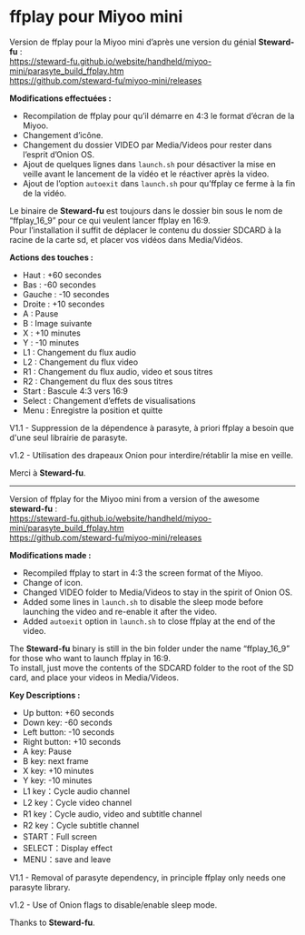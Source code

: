 <h1 class="code-line" data-line-start=0 data-line-end=1 ><a id="ffplay_pour_Miyoo_mini_0"></a>ffplay pour Miyoo mini</h1>
<p class="has-line-data" data-line-start="1" data-line-end="4">Version de ffplay pour la Miyoo mini d’après une version du génial <strong>Steward-fu</strong> :<br>
<a href="https://steward-fu.github.io/website/handheld/miyoo-mini/parasyte_build_ffplay.htm">https://steward-fu.github.io/website/handheld/miyoo-mini/parasyte_build_ffplay.htm</a><br>
<a href="https://github.com/steward-fu/miyoo-mini/releases">https://github.com/steward-fu/miyoo-mini/releases</a></p>
<p class="has-line-data" data-line-start="5" data-line-end="6"><strong>Modifications effectuées :</strong></p>
<ul>
<li class="has-line-data" data-line-start="6" data-line-end="7">Recompilation de ffplay pour qu’il démarre en 4:3 le format d’écran de la Miyoo.</li>
<li class="has-line-data" data-line-start="7" data-line-end="8">Changement d’icône.</li>
<li class="has-line-data" data-line-start="8" data-line-end="9">Changement du dossier VIDEO par Media/Videos pour rester dans l’esprit d’Onion OS.</li>
<li class="has-line-data" data-line-start="9" data-line-end="10">Ajout de quelques lignes dans <code>launch.sh</code> pour désactiver la mise en veille avant le lancement de la vidéo et le réactiver après la video.</li>
<li class="has-line-data" data-line-start="10" data-line-end="12">Ajout de l’option <code>autoexit</code> dans <code>launch.sh</code> pour qu’ffplay ce ferme à la fin de la vidéo.</li>
</ul>
<p class="has-line-data" data-line-start="12" data-line-end="14">Le binaire de <strong>Steward-fu</strong> est toujours dans le dossier bin sous le nom de “ffplay_16_9” pour ce qui veulent lancer ffplay en 16:9.<br>
Pour l’installation il suffit de déplacer le contenu du dossier SDCARD à la racine de la carte sd, et placer vos vidéos dans Media/Vidéos.</p>
<p class="has-line-data" data-line-start="15" data-line-end="16"><strong>Actions des touches :</strong></p>
<ul>
<li class="has-line-data" data-line-start="16" data-line-end="17">Haut : +60 secondes</li>
<li class="has-line-data" data-line-start="17" data-line-end="18">Bas : -60 secondes</li>
<li class="has-line-data" data-line-start="18" data-line-end="19">Gauche : -10 secondes</li>
<li class="has-line-data" data-line-start="19" data-line-end="20">Droite : +10 secondes</li>
<li class="has-line-data" data-line-start="20" data-line-end="21">A : Pause</li>
<li class="has-line-data" data-line-start="21" data-line-end="22">B : Image suivante</li>
<li class="has-line-data" data-line-start="22" data-line-end="23">X : +10 minutes</li>
<li class="has-line-data" data-line-start="23" data-line-end="24">Y : -10 minutes</li>
<li class="has-line-data" data-line-start="24" data-line-end="25">L1 : Changement du flux audio</li>
<li class="has-line-data" data-line-start="25" data-line-end="26">L2 : Changement du flux video</li>
<li class="has-line-data" data-line-start="26" data-line-end="27">R1 : Changement du flux audio, video et sous titres</li>
<li class="has-line-data" data-line-start="27" data-line-end="28">R2 : Changement du flux des sous titres</li>
<li class="has-line-data" data-line-start="28" data-line-end="29">Start : Bascule 4:3 vers 16:9</li>
<li class="has-line-data" data-line-start="29" data-line-end="30">Select : Changement d’effets de visualisations</li>
<li class="has-line-data" data-line-start="30" data-line-end="32">Menu : Enregistre la position et quitte</li>
</ul>
<p class="has-line-data" data-line-start="32" data-line-end="33">V1.1 - Suppression de la dépendence à parasyte, à priori ffplay a besoin que d'une seul librairie de parasyte.</p>
<p class="has-line-data" data-line-start="33" data-line-end="34">v1.2 - Utilisation des drapeaux Onion pour interdire/rétablir la mise en veille.</p>
<p class="has-line-data" data-line-start="34" data-line-end="35">Merci à <strong>Steward-fu</strong>.</p>
<hr>
<p class="has-line-data" data-line-start="36" data-line-end="39">Version of ffplay for the Miyoo mini from a version of the awesome <strong>steward-fu</strong> :<br>
<a href="https://steward-fu.github.io/website/handheld/miyoo-mini/parasyte_build_ffplay.htm">https://steward-fu.github.io/website/handheld/miyoo-mini/parasyte_build_ffplay.htm</a><br>
<a href="https://github.com/steward-fu/miyoo-mini/releases">https://github.com/steward-fu/miyoo-mini/releases</a></p>
<p class="has-line-data" data-line-start="40" data-line-end="41"><strong>Modifications made :</strong></p>
<ul>
<li class="has-line-data" data-line-start="41" data-line-end="42">Recompiled ffplay to start in 4:3 the screen format of the Miyoo.</li>
<li class="has-line-data" data-line-start="42" data-line-end="43">Change of icon.</li>
<li class="has-line-data" data-line-start="43" data-line-end="44">Changed VIDEO folder to Media/Videos to stay in the spirit of Onion OS.</li>
<li class="has-line-data" data-line-start="44" data-line-end="45">Added some lines in <code>launch.sh</code> to disable the sleep mode before launching the video and re-enable it after the video.</li>
<li class="has-line-data" data-line-start="45" data-line-end="47">Added <code>autoexit</code> option in <code>launch.sh</code> to close ffplay at the end of the video.</li>
</ul>
<p class="has-line-data" data-line-start="47" data-line-end="49">The <strong>Steward-fu</strong> binary is still in the bin folder under the name “ffplay_16_9” for those who want to launch ffplay in 16:9.<br>
To install, just move the contents of the SDCARD folder to the root of the SD card, and place your videos in Media/Videos.</p>
<p class="has-line-data" data-line-start="50" data-line-end="51"><strong>Key Descriptions :</strong></p>
<ul>
<li class="has-line-data" data-line-start="51" data-line-end="52">Up button: +60 seconds</li>
<li class="has-line-data" data-line-start="52" data-line-end="53">Down key: -60 seconds</li>
<li class="has-line-data" data-line-start="53" data-line-end="54">Left button: -10 seconds</li>
<li class="has-line-data" data-line-start="54" data-line-end="55">Right button: +10 seconds</li>
<li class="has-line-data" data-line-start="55" data-line-end="56">A key: Pause</li>
<li class="has-line-data" data-line-start="56" data-line-end="57">B key: next frame</li>
<li class="has-line-data" data-line-start="57" data-line-end="58">X key: +10 minutes</li>
<li class="has-line-data" data-line-start="58" data-line-end="59">Y key: -10 minutes</li>
<li class="has-line-data" data-line-start="59" data-line-end="60">L1 key：Cycle audio channel</li>
<li class="has-line-data" data-line-start="60" data-line-end="61">L2 key：Cycle video channel</li>
<li class="has-line-data" data-line-start="61" data-line-end="62">R1 key：Cycle audio, video and subtitle channel</li>
<li class="has-line-data" data-line-start="62" data-line-end="63">R2 key：Cycle subtitle channel</li>
<li class="has-line-data" data-line-start="63" data-line-end="64">START：Full screen</li>
<li class="has-line-data" data-line-start="64" data-line-end="65">SELECT：Display effect</li>
<li class="has-line-data" data-line-start="65" data-line-end="67">MENU：save and leave</li>
</ul>
<p class="has-line-data" data-line-start="67" data-line-end="68">V1.1 - Removal of parasyte dependency, in principle ffplay only needs one parasyte library.</p>
<p class="has-line-data" data-line-start="68" data-line-end="69">v1.2 - Use of Onion flags to disable/enable sleep mode.</p>
<p class="has-line-data" data-line-start="70" data-line-end="71">Thanks to <strong>Steward-fu</strong>.</p>
